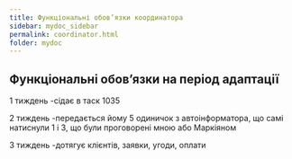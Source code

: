 ```yaml
---
title: Функціональні обов’язки координатора 
sidebar: mydoc_sidebar
permalink: coordinator.html
folder: mydoc
---
```


## Функціональні обов’язки на період адаптації

1 тиждень -сідає в таск 1035

2 тиждень -передається йому 5 одиничок з автоінформатора, що самі натиснули 1 і 3, що були проговорені мною або Маркіяном

3 тиждень -дотягує клієнтів, заявки, угоди, оплати
